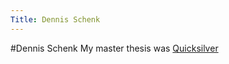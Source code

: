 ```yaml
---
Title: Dennis Schenk
---
```

#Dennis Schenk
My master thesis was [Quicksilver](%base_url%/research/quicksilver)
